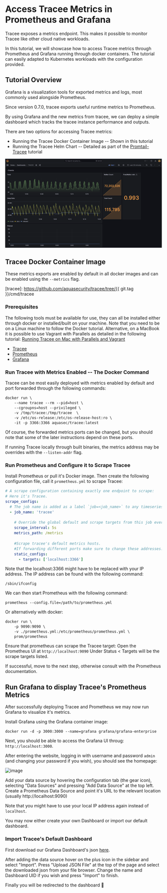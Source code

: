 # Access Tracee Metrics in Prometheus and Grafana

Tracee exposes a metrics endpoint. 
This makes it possible to monitor Tracee like other cloud native workloads.

In this tutorial, we will showcase how to access Tracee metrics through Prometheus and Grafana running through docker containers.
The tutorial can easily adapted to Kubernetes workloads with the configuration provided.

## Tutorial Overview

Grafana is a visualization tools for exported metrics and logs, most commonly
used alongside Prometheus.

Since version 0.7.0, tracee exports useful runtime metrics to Prometheus.

By using Grafana and the new metrics from tracee, we can deploy a simple
dashboard which tracks the tracee instance performance and outputs.

There are two options for accessing Tracee metrics:

* Running the Tracee Docker Container Image -- Shown in this tutorial
* Running the Tracee Helm Chart -- Detailed as part of the [Promtail-Tracee](./promtail.md) tutorial

![Dashboard Image](../images/tracee-grafana-dashboard.png)

## Tracee Docker Container Image

These metrics exports are enabled by default in all docker images and can be
enabled using the `--metrics` flag.

[tracee]: https://github.com/aquasecurity/tracee/tree/{{ git.tag }}/cmd/tracee

### Prerequisites

The following tools must be available for use, they can all be installed either
through docker or installed/built on your machine. Note that you need to be on a Linux machine to follow the Docker tutorial.
Alternative, on a MacBook it is possible to use Vagrant with Parallels as detailed in the following tutorial:
[Running Tracee on Mac with Parallels and Vagrant](./tracee-vagrant.md)

- [Tracee](https://github.com/aquasecurity/tracee/)
- [Prometheus](https://prometheus.io/download/)
- [Grafana](https://grafana.com/docs/grafana/latest/getting-started/getting-started)

### Run Tracee with Metrics Enabled -- The Docker Command

Tracee can be most easily deployed with metrics enabled by default and port
forwarded through the following commands:

```console
docker run \
    --name tracee --rm --pid=host \
    --cgroupns=host --privileged \
    -v /tmp/tracee:/tmp/tracee  \
    -v /etc/os-release:/etc/os-release-host:ro \
    -it -p 3366:3366 aquasec/tracee:latest
```

Of course, the forwarded metrics ports can be changed, but you should note that
some of the later instructions depend on these ports.

If running Tracee locally through built binaries, the metrics address may be
overrides with the `--listen-addr` flag.

### Run Prometheus and Configure it to Scrape Tracee

Install Prometheus or pull it's Docker image. Then create the following
configuration file, call it `prometheus.yml` to scrape Tracee:

```yaml
# A scrape configuration containing exactly one endpoint to scrape:
# Here it's Tracee.
scrape_configs:
  # The job name is added as a label `job=<job_name>` to any timeseries scraped from this config.
  - job_name: 'tracee'

    # Override the global default and scrape targets from this job every 5 seconds.
    scrape_interval: 5s
    metrics_path: /metrics

    #Scrape tracee's default metrics hosts.
    #If forwarding different ports make sure to change these addresses.
    static_configs:
      - targets: ['localhost:3366']
```

Note that the localhost:3366 might have to be replaced with your IP address. The IP address can be found with the following command:
```
/sbin/ifconfig
```

We can then start Prometheus with the following command:

```console
prometheus --config.file=/path/to/prometheus.yml
```

Or alternatively with docker:

```console
docker run \
    -p 9090:9090 \
    -v ./prometheus.yml:/etc/prometheus/prometheus.yml \
    prom/prometheus
```

Ensure that prometheus can scrape the Tracee target: Open the Prometheus UI at `http://localhost:9090`
Under Status < Targets will be the scrape targets listed.

If successful, move to the next step, otherwise consult with the Prometheus documentation.

## Run Grafana to display Tracee's Prometheus Metrics

After successfully deploying Tracee and Prometheus we may now run Grafana to
visualize it's metrics.

Install Grafana using the Grafana container image:

```console
docker run -d -p 3000:3000 --name=grafana grafana/grafana-enterprise
```

Next, you should be able to access the Grafana UI throug: `http://localhost:3000`.

After entering the website, logging in with username and password `admin` (and
changing your password if you wish), you should see the homepage:

![image](https://user-images.githubusercontent.com/22661609/160572543-771d4a0e-d7d8-46d2-bf51-7c9f64487bf8.png)

Add your data source by hovering the configuration tab (the gear icon),
selecting "Data Sources" and pressing "Add Data Source" at the top left. Create
a Prometheus Data Source and point it's URL to the relevant location (usually
http://localhost:9090)

Note that you might have to use your local IP address again instead of `localhost`.

You may now either create your own Dashboard or import our default dashboard.

### Import Tracee's Default Dashboard

First download our Grafana Dashboard's json [here].

[here]: https://github.com/aquasecurity/tracee/tree/main/deploy/grafana/tracee.json

After adding the data source hover on the plus icon in the sidebar and select
"Import". Press "Upload JSON File" at the top of the page and select the
downloaded json from your file browser. Change the name and Dashboard UID if
you wish and press "Import" to finish. 

Finally you will be redirected to the dashboard 🥳